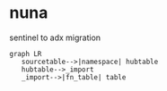# nuna
sentinel to adx migration


```mermaid
graph LR
   sourcetable-->|namespace| hubtable
   hubtable-->_import
   _import-->|fn_table| table
```
